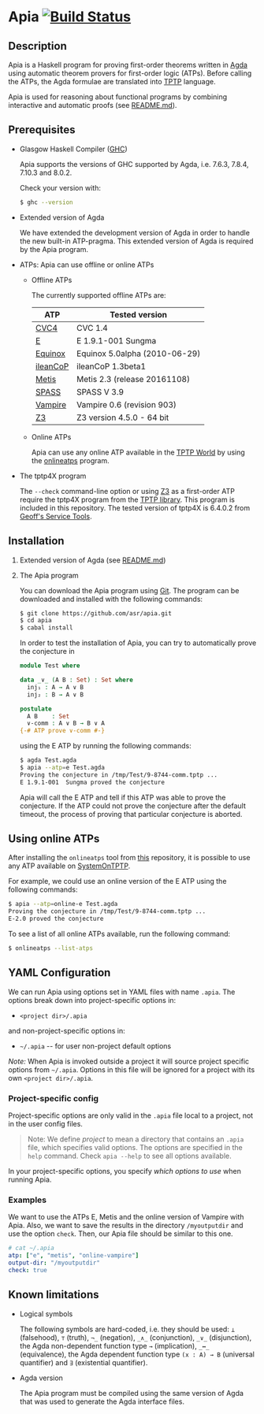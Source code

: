 Apia [![Build Status](https://travis-ci.org/asr/apia.svg?branch=master)](https://travis-ci.org/asr/apia)
====

Description
-----------

Apia is a Haskell program for proving first-order theorems written in
[Agda](http://wiki.portal.chalmers.se/agda/pmwiki.php) using automatic
theorem provers for first-order logic (ATPs). Before calling the ATPs,
the Agda formulae are translated into
[TPTP](http://www.cs.miami.edu/~tptp/) language.

Apia is used for reasoning about functional programs by combining
interactive and automatic proofs (see
[README.md](https://github.com/asr/fotc/blob/master/README.md)).

Prerequisites
--------------

* Glasgow Haskell Compiler ([GHC](https://www.haskell.org/ghc/))

  Apia supports the versions of GHC supported by Agda, i.e. 7.6.3, 7.8.4, 7.10.3 and 8.0.2.

  Check your version with:

  ````bash
  $ ghc --version
  ````

* Extended version of Agda

  We have extended the development version of Agda in order to handle
  the new built-in ATP-pragma. This extended version of Agda is
  required by the Apia program.

* ATPs: Apia can use offline or online ATPs

  + Offline ATPs

    The currently supported offline ATPs are:

    ATP | Tested version
     --- | --------------------
    [CVC4](http://cvc4.cs.nyu.edu/web/) | CVC 1.4
    [E](http://wwwlehre.dhbw-stuttgart.de/%7Esschulz/E/E.html) | E 1.9.1-001 Sungma
    [Equinox](http://www.cse.chalmers.se/~koen/code/) | Equinox 5.0alpha (2010-06-29)
    [ileanCoP](http://www.leancop.de/ileancop/index.html) | ileanCoP 1.3beta1
    [Metis](http://www.gilith.com/software/metis/) | Metis 2.3 (release 20161108)
    [SPASS](http://www.mpi-inf.mpg.de/departments/automation-of-logic/software/spass-workbench/) | SPASS V 3.9
    [Vampire](http://www.vprover.org/) | Vampire 0.6 (revision 903)
    [Z3](https://github.com/Z3Prover/z3/wiki) | Z3 version 4.5.0 - 64 bit

  + Online ATPs

    Apia can use any online ATP available in the
    [TPTP World](http://www.cs.miami.edu/~tptp/cgi-bin/SystemOnTPTP)
    by using the [onlineatps](http://github.com/jonaprieto/onlineatps)
    program.

* The tptp4X program

  The `--check` command-line option or using
  [Z3](https://github.com/Z3Prover/z3/wiki) as a first-order ATP
  require the tptp4X program from the
  [TPTP library](http://www.tptp.org). This program is included in
  this repository. The tested version of tptp4X is 6.4.0.2 from
  [Geoff's Service Tools](http://www.tptp.org/ServiceTools.tgz).

Installation
------------

1. Extended version of Agda (see
   [README.md](https://github.com/asr/eagda/blob/master/README.md))

2. The Apia program

   You can download the Apia program using
   [Git](http://git-scm.com/). The program can be downloaded and
   installed with the following commands:

   ````bash
   $ git clone https://github.com/asr/apia.git
   $ cd apia
   $ cabal install
   ````

   In order to test the installation of Apia, you can try to
   automatically prove the conjecture in

    ````agda
    module Test where

    data _∨_ (A B : Set) : Set where
      inj₁ : A → A ∨ B
      inj₂ : B → A ∨ B

    postulate
      A B    : Set
      ∨-comm : A ∨ B → B ∨ A
    {-# ATP prove ∨-comm #-}
    ````

   using the E ATP by running the following commands:

   ````bash
   $ agda Test.agda
   $ apia --atp=e Test.agda
   Proving the conjecture in /tmp/Test/9-8744-comm.tptp ...
   E 1.9.1-001  Sungma proved the conjecture
   ````

   Apia will call the E ATP and tell if this ATP was able to prove the
   conjecture. If the ATP could not prove the conjecture after the
   default timeout, the process of proving that particular conjecture
   is aborted.

Using online ATPs
------------------

After installing the `onlineatps` tool from
[this](http://github.com/jonaprieto/onlineatps) repository, it is
possible to use any ATP available on
[SystemOnTPTP](http://www.cs.miami.edu/~tptp/cgi-bin/SystemOnTPTP).

For example, we could use an online version of the E ATP using the
following commands:

````bash
$ apia --atp=online-e Test.agda
Proving the conjecture in /tmp/Test/9-8744-comm.tptp ...
E-2.0 proved the conjecture
````

To see a list of all online ATPs available, run the following command:

```bash
$ onlineatps --list-atps
```

YAML Configuration
------------------
<!-- Following the style to present the stack.yaml configuration files-->
We can run Apia using options set in YAML files with name `.apia`.
The options break down into project-specific options in:

  - `<project dir>/.apia`

and non-project-specific options in:

  - `~/.apia` -- for user non-project default options

*Note:* When Apia is invoked outside a project it will source project specific
options from `~/.apia`. Options in this file will be ignored for a project with
its own `<project dir>/.apia`.

### Project-specific config

Project-specific options are only valid in the `.apia` file local to a
project, not in the user config files.

> Note: We define *project* to mean a directory that contains an `.apia`
> file, which specifies valid options. The options are specified in the `help`
> command. Check `apia --help` to see all options available.

In your project-specific options, you specify  *which options to use*
when running Apia.

### Examples

We want to use the ATPs E, Metis and the online version of Vampire with Apia.
Also, we want to save the results in the directory `/myoutputdir` and use
the option `check`. Then, our Apia file should be similar to this one.

```yaml
# cat ~/.apia
atp: ["e", "metis", "online-vampire"]
output-dir: "/myoutputdir"
check: true
```

Known limitations
-----------------

* Logical symbols

  The following symbols are hard-coded, i.e. they should be used: `⊥`
  (falsehood), `⊤` (truth), `¬_` (negation), `_∧_` (conjunction),
  `_∨_` (disjunction), the Agda non-dependent function type `→`
  (implication), `_↔_` (equivalence), the Agda dependent function type
  `(x : A) → B` (universal quantifier) and `∃` (existential
  quantifier).

* Agda version

  The Apia program must be compiled using the same version of Agda
  that was used to generate the Agda interface files.

